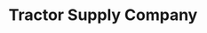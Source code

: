 ---
title: "Tractor Supply Company"
url: /dripping-springs/tractor-supply-company/
shop: general
---